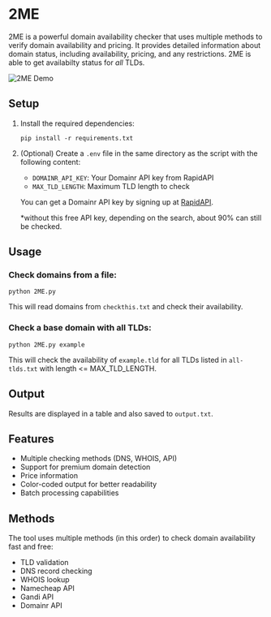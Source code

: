 # 2ME

2ME is a powerful domain availability checker that uses multiple methods to verify domain availability and pricing. It provides detailed information about domain status, including availability, pricing, and any restrictions. 2ME is able to get availabilty status for *all* TLDs.

![2ME Demo](https://imgur.com/TdcmX2P.gif)

## Setup

1. Install the required dependencies:
   ```
   pip install -r requirements.txt
   ```

2. (Optional) Create a `.env` file in the same directory as the script with the following content:

   - `DOMAINR_API_KEY`: Your Domainr API key from RapidAPI
   - `MAX_TLD_LENGTH`: Maximum TLD length to check

   You can get a Domainr API key by signing up at [RapidAPI](https://rapidapi.com/domainr/api/domainr).

    *without this free API key, depending on the search, about 90% can still be checked.

## Usage

### Check domains from a file:
```
python 2ME.py
```
This will read domains from `checkthis.txt` and check their availability.

### Check a base domain with all TLDs:
```
python 2ME.py example
```
This will check the availability of `example.tld` for all TLDs listed in `all-tlds.txt` with length <= MAX_TLD_LENGTH.

## Output

Results are displayed in a table and also saved to `output.txt`.

## Features

- Multiple checking methods (DNS, WHOIS, API)
- Support for premium domain detection
- Price information
- Color-coded output for better readability
- Batch processing capabilities

## Methods

The tool uses multiple methods (in this order) to check domain availability fast and free:
- TLD validation
- DNS record checking
- WHOIS lookup
- Namecheap API
- Gandi API
- Domainr API